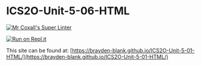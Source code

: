 # ICS2O-Unit-5-06-HTML

[![Mr Coxall's Super Linter](https://github.com/Brayden-Blank/ICS2O-Unit-5-06-HTML/actions/workflows/main.yml/badge.svg)](https://github.com/Brayden-Blank/ICS2O-Unit-5-06-HTML/actions/workflows/main.yml)

[![Run on Repl.it](https://repl.it/badge/github/<Brayden-Blank>/<ICS2O-Unit-5-01-HTML>)](https://repl.it/github/<Brayden-Blank>/<ICS2O-Unit-5-01-HTML>)

This site can be found at: [https://brayden-blank.github.io/ICS2O-Unit-5-01-HTML/](https://brayden-blank.github.io/ICS2O-Unit-5-01-HTML/)
